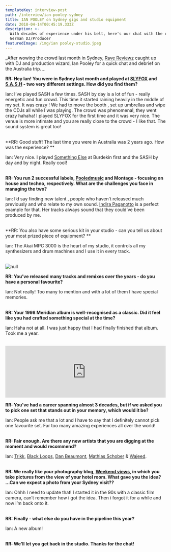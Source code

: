 ```yaml
---
templateKey: interview-post
path: /interview/ian-pooley-sydney
title: IAN POOLEY on Sydney gigs and studio equipment
date: 2018-04-14T00:45:19.333Z
description: >-
  With decades of experience under his belt, here's our chat with the revered
  German DJ/Producer
featuredImage: /img/ian pooley-studio.jpeg
---
```

_After wowing the crowd last month in Sydney, [Rave Reviewz](https://magazine.ravereviewz.net) caught up with DJ and production wizard, Ian Pooley for a quick chat and debrief on the Australia trip. _

**RR: Hey Ian! You were in Sydney last month and played at [SLYFOX](https://www.facebook.com/slyfoxenmore/) and [S.A.S.H](https://www.facebook.com/sashsundays/) - two very different settings. How did you find them?**

Ian: I’ve played SASH a few times. SASH by day is a lot of fun - really energetic and fun crowd. This time it started raining heavily in the middle of my set. It was crazy ! We had to move the booth , set up umbrellas and wipe the CDJs all while I was playing. The crowd was phenomenal, they went crazy hahaha! I played SLYFOX for the first time and it was very nice. The venue is more intimate and you are really close to the crowd - I like that. The sound system is great too! 
<br><br>

**RR: Good stuff! The last time you were in Australia was 2 years ago. How was the experience? **

Ian: Very nice. I played [Something Else](https://ravereviewz.net.au/interview/alex-dimitr%C3%B6ff-something-else) at Burdekin first and the SASH by day and by night. Really cool!
<br><br>

**RR: You run 2 successful labels, [Pooledmusic](https://www.facebook.com/Pooledmusic) and Montage - focusing on house and techno, respectively. What are the challenges you face in managing the two?**

Ian: I’d say finding new talent , people who haven’t released much previously and who relate to my own sound. [Indira Paganotto](https://www.facebook.com/IndiraPaganotto/) is a perfect example for that. Her tracks always sound that they could’ve been produced by me.
<br><br>

**RR: You also have some serious kit in your studio - can you tell us about your most prized piece of equipment? **

Ian: The Akai MPC 3000 is the heart of my studio, it controls all my synthesizers and drum machines and I use it in every track.
<br><br>

![null](/img/ian-pooley.jpg)
<br>

**RR: You’ve released many tracks and remixes over the years - do you have a personal favourite?**

Ian: Not really! Too many to mention and with a lot of them I have special memories.
<br><br>

**RR: Your 1998 Meridian album is well-recognised as a classic. Did it feel like you had crafted something special at the time?**

Ian: Haha not at all. I was just happy that I had finally finished that album. Took me a year.
<br><br>

<iframe src="https://embed.beatport.com/?id=8052127&type=track" width="100%" height="162" frameborder="0" scrolling="no" style="max-width:600px;"></iframe>

**RR: You've had a career spanning almost 3 decades, but if we asked you to pick one set that stands out in your memory, which would it be?**

Ian: People ask me that a lot and I have to say that I definitely cannot pick one favourite set. Far too many amazing experiences all over the world!
<br><br>

**RR: Fair enough. Are there any new artists that you are digging at the moment and would recommend?**

Ian: [Trikk](https://www.facebook.com/musictrikk/), [Black Loops](https://www.facebook.com/blackloopsitaly/), [Dan Beaumont](https://www.facebook.com/danbeaumont.london/), [Mathias Schober](https://www.facebook.com/mathiasschober.showb/) & [Wajeed](https://www.facebook.com/waajeedmusic/).
<br><br>

**RR: We really like your photography blog, [Weekend views](http://weekendviews.tumblr.com/), in which you take pictures from the view of your hotel room. What gave you the idea? ...Can we expect a photo from your Sydney visit??**

Ian: Ohhh I need to update that! I started it in the 90s with a classic film camera, can’t remember how i got the idea. Then i forgot it for a while and now i’m back onto it.
<br><br>

**RR: Finally - what else do you have in the pipeline this year?**

Ian: A new album!
<br><br>

**RR: We'll let you get back in the studio. Thanks for the chat!**
